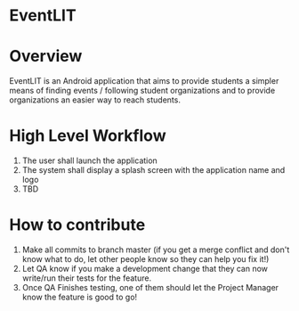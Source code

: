 # EventLIT

# Overview 
EventLIT is an Android application that aims to provide students a simpler means of finding events / following student organizations and to provide organizations an easier way to reach students.

# High Level Workflow

1. The user shall launch the application
2. The system shall display a splash screen with the application name and logo
3. TBD

# How to contribute

1. Make all commits to branch master (if you get a merge conflict and don't know what to do, let other people know so they can help you fix it!)
2. Let QA know if you make a development change that they can now write/run their tests for the feature.
3. Once QA Finishes testing, one of them should let the Project Manager know the feature is good to go!
